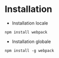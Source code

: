 # Installation

* Installation locale

```
npm install webpack
```

* Installation globale

```
npm install -g webpack
```